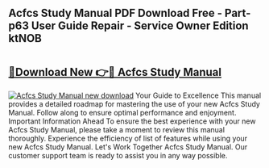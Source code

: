 ## Acfcs Study Manual PDF Download Free - Part-p63 User Guide Repair - Service Owner Edition ktNOB

# <h2><a href="http://bc13572.oget.top/?id=Acfcs+Study+Manual">🔗Download New 👉🔴 Acfcs Study Manual</a></h2>

[![Acfcs Study Manual new download](https://i.imgur.com/5g1atiW.png)](http://bc13572.oget.top/?id=Acfcs+Study+Manual)
Your Guide to Excellence This manual provides a detailed roadmap for mastering the use of your new Acfcs Study Manual. Follow along to ensure optimal performance and enjoyment. Important Information Ahead To ensure the best experience with your new Acfcs Study Manual, please take a moment to review this manual thoroughly. Experience the efficiency of list of features while using your new Acfcs Study Manual. Let's Work Together Acfcs Study Manual. Our customer support team is ready to assist you in any way possible.
